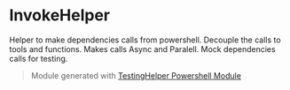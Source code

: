 # InvokeHelper

Helper to make dependencies calls from powershell. Decouple the calls to tools and functions. Makes calls Async and Paralell. Mock dependencies calls for testing.

> Module generated with [TestingHelper Powershell Module](https://www.powershellgallery.com/packages/TestingHelper/)

